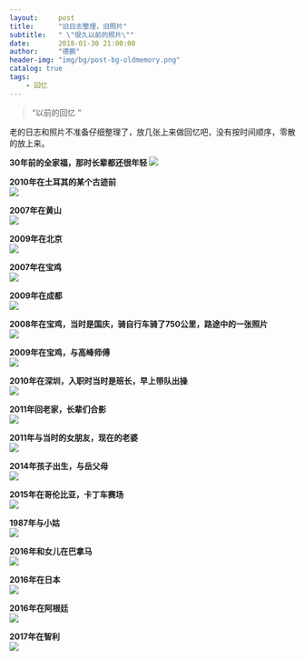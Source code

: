 ```yaml
---
layout:     post
title:      "旧日志整理，旧照片"
subtitle:   " \"很久以前的照片\""
date:       2018-01-30 21:00:00
author:     "德鹏"
header-img: "img/bg/post-bg-oldmemory.png"
catalog: true
tags:
    - 回忆
---
```


> “以前的回忆 ”

老的日志和照片不准备仔细整理了，放几张上来做回忆吧，没有按时间顺序，零散的放上来。

**30年前的全家福，那时长辈都还很年轻**
![][old-photo-1]  


 **2010年在土耳其的某个古迹前**  
![][old-photo-2]  


**2007年在黄山**  
![][old-photo-3]  


**2009年在北京**  
![][old-photo-4]  


**2007年在宝鸡**  
![][old-photo-5]  


**2009年在成都**  
![][old-photo-6]  


**2008年在宝鸡，当时是国庆，骑自行车骑了750公里，路途中的一张照片**  
![][old-photo-7]  


**2009年在宝鸡，与高峰师傅**  
![][old-photo-9]  


**2010年在深圳，入职时当时是班长，早上带队出操**  
![][old-photo-10]  


**2011年回老家，长辈们合影**  
![][old-photo-11]  


**2011年与当时的女朋友，现在的老婆**  
![][old-photo-12]  


**2014年孩子出生，与岳父母**  
![][old-photo-13]  


**2015年在哥伦比亚，卡丁车赛场**  
![][old-photo-14]  


**1987年与小姑**  
![][old-photo-15]


**2016年和女儿在巴拿马**  
![][old-photo-16]


**2016年在日本**  
![][old-photo-17]


**2016年在阿根廷**  
![][old-photo-18]


**2017年在智利**  
![][old-photo-19]



[old-photo-1]:http://ma-depeng.github.io/img/post/2018-01-30-03-old-photo01.jpg
[old-photo-2]:http://ma-depeng.github.io/img/post/2018-01-30-03-old-photo02.jpg
[old-photo-3]:http://ma-depeng.github.io/img/post/2018-01-30-03-old-photo03.jpg
[old-photo-4]:http://ma-depeng.github.io/img/post/2018-01-30-03-old-photo04.jpg
[old-photo-5]:http://ma-depeng.github.io/img/post/2018-01-30-03-old-photo05.jpg
[old-photo-6]:http://ma-depeng.github.io/img/post/2018-01-30-03-old-photo06.jpg
[old-photo-7]:http://ma-depeng.github.io/img/post/2018-01-30-03-old-photo07.jpg
[old-photo-8]:http://ma-depeng.github.io/img/post/2018-01-30-03-old-photo08.jpg
[old-photo-9]:http://ma-depeng.github.io/img/post/2018-01-30-03-old-photo09.jpg
[old-photo-10]:http://ma-depeng.github.io/img/post/2018-01-30-03-old-photo10.jpg
[old-photo-11]:http://ma-depeng.github.io/img/post/2018-01-30-03-old-photo11.jpg
[old-photo-12]:http://ma-depeng.github.io/img/post/2018-01-30-03-old-photo12.jpg
[old-photo-13]:http://ma-depeng.github.io/img/post/2018-01-30-03-old-photo13.jpg
[old-photo-14]:http://ma-depeng.github.io/img/post/2018-01-30-03-old-photo14.jpg

[old-photo-15]:http://ma-depeng.github.io/img/post/2018-01-30-03-old-photo15.jpg
[old-photo-16]:http://ma-depeng.github.io/img/post/2018-01-30-03-old-photo16.jpg
[old-photo-17]:http://ma-depeng.github.io/img/post/2018-01-30-03-old-photo17.jpg
[old-photo-18]:http://ma-depeng.github.io/img/post/2018-01-30-03-old-photo18.jpg
[old-photo-19]:http://ma-depeng.github.io/img/post/2018-01-30-03-old-photo19.jpg
